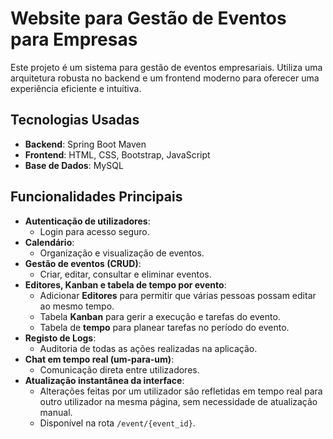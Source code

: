 # Website para Gestão de Eventos para Empresas

Este projeto é um sistema para gestão de eventos empresariais.
Utiliza uma arquitetura robusta no backend e um frontend moderno para oferecer uma experiência eficiente e intuitiva.

## Tecnologias Usadas
- **Backend**: Spring Boot Maven
- **Frontend**: HTML, CSS, Bootstrap, JavaScript
- **Base de Dados**: MySQL

## Funcionalidades Principais
- **Autenticação de utilizadores**:
  - Login para acesso seguro.
- **Calendário**:
  - Organização e visualização de eventos.
- **Gestão de eventos (CRUD)**:
  - Criar, editar, consultar e eliminar eventos.
- **Editores, Kanban e tabela de tempo por evento**:
  - Adicionar **Editores** para permitir que várias pessoas possam editar ao mesmo tempo.
  - Tabela **Kanban** para gerir a execução e tarefas do evento.
  - Tabela de **tempo** para planear tarefas no período do evento.
- **Registo de Logs**:
  - Auditoria de todas as ações realizadas na aplicação.
- **Chat em tempo real (um-para-um)**:
  - Comunicação direta entre utilizadores.
- **Atualização instantânea da interface**:
  - Alterações feitas por um utilizador são refletidas em tempo real para outro utilizador na mesma página, sem necessidade de atualização manual.
  - Disponível na rota `/event/{event_id}`.
